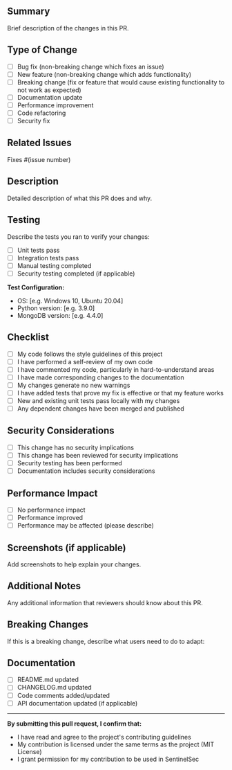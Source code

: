 ## Summary
Brief description of the changes in this PR.

## Type of Change
- [ ] Bug fix (non-breaking change which fixes an issue)
- [ ] New feature (non-breaking change which adds functionality)
- [ ] Breaking change (fix or feature that would cause existing functionality to not work as expected)
- [ ] Documentation update
- [ ] Performance improvement
- [ ] Code refactoring
- [ ] Security fix

## Related Issues
Fixes #(issue number)

## Description
Detailed description of what this PR does and why.

## Testing
Describe the tests you ran to verify your changes:
- [ ] Unit tests pass
- [ ] Integration tests pass
- [ ] Manual testing completed
- [ ] Security testing completed (if applicable)

**Test Configuration:**
- OS: [e.g. Windows 10, Ubuntu 20.04]
- Python version: [e.g. 3.9.0]
- MongoDB version: [e.g. 4.4.0]

## Checklist
- [ ] My code follows the style guidelines of this project
- [ ] I have performed a self-review of my own code
- [ ] I have commented my code, particularly in hard-to-understand areas
- [ ] I have made corresponding changes to the documentation
- [ ] My changes generate no new warnings
- [ ] I have added tests that prove my fix is effective or that my feature works
- [ ] New and existing unit tests pass locally with my changes
- [ ] Any dependent changes have been merged and published

## Security Considerations
- [ ] This change has no security implications
- [ ] This change has been reviewed for security implications
- [ ] Security testing has been performed
- [ ] Documentation includes security considerations

## Performance Impact
- [ ] No performance impact
- [ ] Performance improved
- [ ] Performance may be affected (please describe)

## Screenshots (if applicable)
Add screenshots to help explain your changes.

## Additional Notes
Any additional information that reviewers should know about this PR.

## Breaking Changes
If this is a breaking change, describe what users need to do to adapt:

## Documentation
- [ ] README.md updated
- [ ] CHANGELOG.md updated
- [ ] Code comments added/updated
- [ ] API documentation updated (if applicable)

---

**By submitting this pull request, I confirm that:**
- I have read and agree to the project's contributing guidelines
- My contribution is licensed under the same terms as the project (MIT License)
- I grant permission for my contribution to be used in SentinelSec
